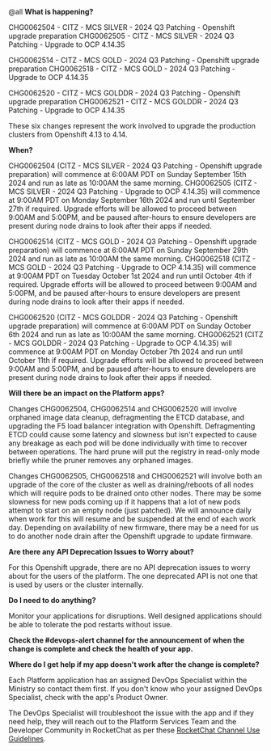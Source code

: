 @all
**What is happening?**

CHG0062504 - CITZ - MCS SILVER - 2024 Q3 Patching - Openshift upgrade preparation
CHG0062505 - CITZ - MCS SILVER - 2024 Q3 Patching - Upgrade to OCP 4.14.35

CHG0062514 - CITZ - MCS GOLD - 2024 Q3 Patching - Openshift upgrade preparation
CHG0062518 - CITZ - MCS GOLD - 2024 Q3 Patching - Upgrade to OCP 4.14.35

CHG0062520 - CITZ - MCS GOLDDR - 2024 Q3 Patching - Openshift upgrade preparation
CHG0062521 - CITZ - MCS GOLDDR - 2024 Q3 Patching - Upgrade to OCP 4.14.35

These six changes represent the work involved to upgrade the production clusters from Openshift 4.13 to 4.14.

**When?**

CHG0062504 (CITZ - MCS  SILVER - 2024 Q3 Patching - Openshift upgrade preparation) will commence at 6:00AM PDT on Sunday September 15th 2024 and run as late as 10:00AM the same morning.
CHG0062505 (CITZ - MCS SILVER - 2024 Q3 Patching - Upgrade to OCP 4.14.35) will commence at 9:00AM PDT on Monday September 16th 2024 and run until September 27th if required. Upgrade efforts will be allowed to proceed between 9:00AM and 5:00PM, and be paused after-hours to ensure developers are present during node drains to look after their apps if needed.

CHG0062514 (CITZ - MCS GOLD - 2024 Q3 Patching - Openshift upgrade preparation) will commence at 6:00AM PDT on Sunday September 29th 2024 and run as late as 10:00AM the same morning.
CHG0062518 (CITZ - MCS GOLD - 2024 Q3 Patching - Upgrade to OCP 4.14.35) will commence at 9:00AM PDT on Tuesday October 1st 2024 and run until October 4th if required. Upgrade efforts will be allowed to proceed between 9:00AM and 5:00PM, and be paused after-hours to ensure developers are present during node drains to look after their apps if needed.

CHG0062520 (CITZ - MCS GOLDDR - 2024 Q3 Patching - Openshift upgrade preparation) will commence at 6:00AM PDT on Sunday October 6th 2024 and run as late as 10:00AM the same morning.
CHG0062521 (CITZ - MCS GOLDDR - 2024 Q3 Patching - Upgrade to OCP 4.14.35) will commence at 9:00AM PDT on Monday October 7th 2024 and run until October 11th if required. Upgrade efforts will be allowed to proceed between 9:00AM and 5:00PM, and be paused after-hours to ensure developers are present during node drains to look after their apps if needed.

**Will there be an impact on the Platform apps?**

Changes CHG0062504, CHG0062514 and CHG0062520 will involve orphaned image data cleanup, defragmenting the ETCD database, and upgrading the F5 load balancer integration with Openshift. Defragmenting ETCD could cause some latency and slowness but isn't expected to cause any breakage as each pod will be done individually with time to recover between operations. The hard prune will put the registry in read-only mode briefly while the pruner removes any orphaned images.

Changes CHG0062505, CHG0062518 and CHG0062521 will involve both an upgrade of the core of the cluster as well as draining/reboots of all nodes which will require pods to be drained onto other nodes. There may be some slowness for new pods coming up if it happens that a lot of new pods attempt to start on an empty node (just patched). We will announce daily when work for this will resume and be suspended at the end of each work day. Depending on availability of new firmware, there may be a need for us to do another node drain after the Openshift upgrade to update firmware.

**Are there any API Deprecation Issues to Worry about?**

For this Openshift upgrade, there are no API deprecation issues to worry about for the users of the platform. The one deprecated API is not one that is used by users or the cluster internally.

**Do I need to do anything?**

Monitor your applications for disruptions. Well designed applications should be able to tolerate the pod restarts without issue.

**Check the #devops-alert channel for the announcement of when the change is complete and check the health of your app.**

**Where do I get help if my app doesn't work after the change is complete?**

Each Platform application has an assigned DevOps Specialist within the Ministry so contact them first. If you don't know who your assigned DevOps Specialist, check with the app's Product Owner.

The DevOps Specialist will troubleshoot the issue with the app and if they need help, they will reach out to the Platform Services Team and the Developer Community in RocketChat as per these [RocketChat Channel Use Guidelines](https://docs.developer.gov.bc.ca/rocketchat-channel-descriptions/).
